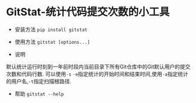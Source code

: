 # GitStat-统计代码提交次数的小工具

- 安装方法 `pip install gitstat`

- 使用方法 `gitstat [options...]`

- 说明

默认统计运行时刻到一年前时段内当前目录下所有Git仓库中的Git默认用户的提交次数和代码行数.
可以使用`-s` `-e`指定统计的开始时间和结束时间,使用`-a`指定统计的用户名,`-t`指定扫描根路径.

- 帮助 `gitstat --help`


